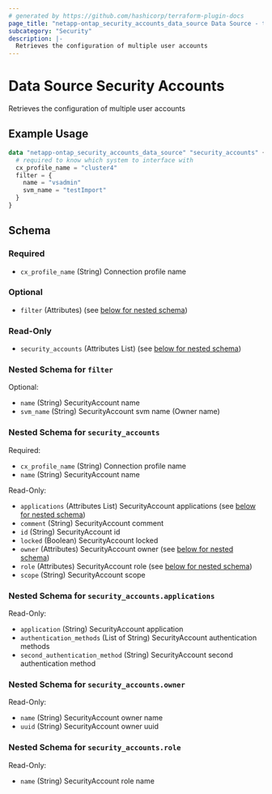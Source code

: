 ```yaml
---
# generated by https://github.com/hashicorp/terraform-plugin-docs
page_title: "netapp-ontap_security_accounts_data_source Data Source - terraform-provider-netapp-ontap"
subcategory: "Security"
description: |-
  Retrieves the configuration of multiple user accounts
---
```


# Data Source Security Accounts

Retrieves the configuration of multiple user accounts

## Example Usage
```terraform
data "netapp-ontap_security_accounts_data_source" "security_accounts" {
  # required to know which system to interface with
  cx_profile_name = "cluster4"
  filter = {
    name = "vsadmin"
    svm_name = "testImport"
  }
}
```


<!-- schema generated by tfplugindocs -->
## Schema

### Required

- `cx_profile_name` (String) Connection profile name

### Optional

- `filter` (Attributes) (see [below for nested schema](#nestedatt--filter))

### Read-Only

- `security_accounts` (Attributes List) (see [below for nested schema](#nestedatt--security_accounts))

<a id="nestedatt--filter"></a>
### Nested Schema for `filter`

Optional:

- `name` (String) SecurityAccount name
- `svm_name` (String) SecurityAccount svm name (Owner name)


<a id="nestedatt--security_accounts"></a>
### Nested Schema for `security_accounts`

Required:

- `cx_profile_name` (String) Connection profile name
- `name` (String) SecurityAccount name

Read-Only:

- `applications` (Attributes List) SecurityAccount applications (see [below for nested schema](#nestedatt--security_accounts--applications))
- `comment` (String) SecurityAccount comment
- `id` (String) SecurityAccount id
- `locked` (Boolean) SecurityAccount locked
- `owner` (Attributes) SecurityAccount owner (see [below for nested schema](#nestedatt--security_accounts--owner))
- `role` (Attributes) SecurityAccount role (see [below for nested schema](#nestedatt--security_accounts--role))
- `scope` (String) SecurityAccount scope

<a id="nestedatt--security_accounts--applications"></a>
### Nested Schema for `security_accounts.applications`

Read-Only:

- `application` (String) SecurityAccount application
- `authentication_methods` (List of String) SecurityAccount authentication methods
- `second_authentication_method` (String) SecurityAccount second authentication method


<a id="nestedatt--security_accounts--owner"></a>
### Nested Schema for `security_accounts.owner`

Read-Only:

- `name` (String) SecurityAccount owner name
- `uuid` (String) SecurityAccount owner uuid


<a id="nestedatt--security_accounts--role"></a>
### Nested Schema for `security_accounts.role`

Read-Only:

- `name` (String) SecurityAccount role name


